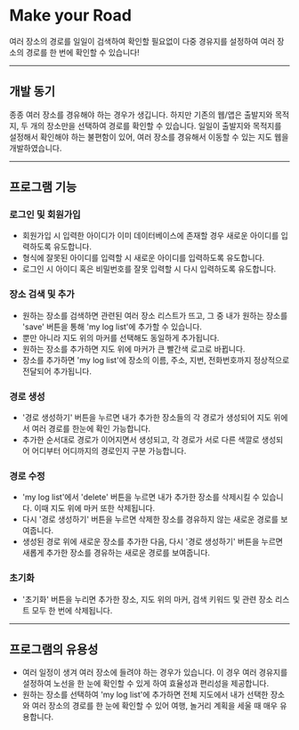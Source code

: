 # Make your Road
여러 장소의 경로를 일일이 검색하여 확인할 필요없이 다중 경유지를 설정하여 여러 장소의 경로를 한 번에 확인할 수 있습니다!
<hr/>

## 개발 동기
종종 여러 장소를 경유해야 하는 경우가 생깁니다. 하지만 기존의 웹/앱은 출발지와 목적지, 두 개의 장소만을 선택하여 경로를 확인할 수 있습니다. 일일이 출발지와 목적지를 설정해서 확인해야 하는 불편함이 있어, 여러 장소를 경유해서 이동할 수 있는 지도 웹을 개발하였습니다.
<hr/>

## 프로그램 기능
### 로그인 및 회원가입
- 회원가입 시 입력한 아이디가 이미 데이터베이스에 존재할 경우 새로운 아이디를 입력하도록 유도합니다.
- 형식에 잘못된 아이디를 입력할 시 새로운 아이디를 입력하도록 유도합니다.
- 로그인 시 아이디 혹은 비밀번호를 잘못 입력할 시 다시 입력하도록 유도합니다.
### 장소 검색 및 추가
- 원하는 장소를 검색하면 관련된 여러 장소 리스트가 뜨고, 그 중 내가 원하는 장소를 'save' 버튼을 통해 'my log list'에 추가할 수 있습니다.
- 뿐만 아니라 지도 위의 마커를 선택해도 동일하게 추가됩니다.
- 원하는 장소를 추가하면 지도 위에 마커가 큰 빨간색 로고로 바뀝니다.
- 장소를 추가하면 'my log list'에 장소의 이름, 주소, 지번, 전화번호까지 정상적으로 전달되어 추가됩니다.
### 경로 생성
- '경로 생성하기' 버튼을 누르면 내가 추가한 장소들의 각 경로가 생성되어 지도 위에서 여러 경로를 한눈에 확인 가능합니다.
- 추가한 순서대로 경로가 이어지면서 생성되고, 각 경로가 서로 다른 색깔로 생성되어 어디부터 어디까지의 경로인지 구분 가능합니다.
### 경로 수정
- 'my log list'에서 'delete' 버튼을 누르면 내가 추가한 장소를 삭제시킬 수 있습니다. 이때 지도 위에 마커 또한 삭제됩니다.
- 다시 '경로 생성하기' 버튼을 누르면 삭제한 장소를 경유하지 않는 새로운 경로를 보여줍니다.
- 생성된 경로 위에 새로운 장소를 추가한 다음, 다시 '경로 생성하기' 버튼을 누르면 새롭게 추가한 장소를 경유하는 새로운 경로를 보여줍니다.
### 초기화
- '초기화' 버튼을 누리면 추가한 장소, 지도 위의 마커, 검색 키워드 및 관련 장소 리스트 모두 한 번에 삭제됩니다.
<hr/>

## 프로그램의 유용성
- 여러 일정이 생겨 여러 장소에 들려야 하는 경우가 있습니다. 이 경우 여러 경유지를 설정하여 노선을 한 눈에 확인할 수 있게 하여 효율성과 편리성을 제공합니다.
- 원하는 장소를 선택하여 'my log list'에 추가하면 전체 지도에서 내가 선택한 장소와 여러 장소의 경로를 한 눈에 확인할 수 있어 여행, 놀거리 계획을 세울 때 매우 유용합니다.
